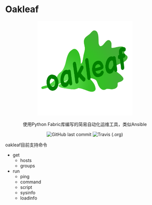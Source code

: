 # Oakleaf

<center>

![](./logo.png)

使用Python Fabric库编写的简易自动化运维工具，类似Ansible

![GitHub last commit](https://img.shields.io/github/last-commit/serchaofan/oakleaf)
![Travis (.org)](https://img.shields.io/travis/serchaofan/oakleaf)

</center>

oakleaf目前支持命令
- get
  - hosts
  - groups
- run
  - ping
  - command
  - script
  - sysinfo
  - loadinfo